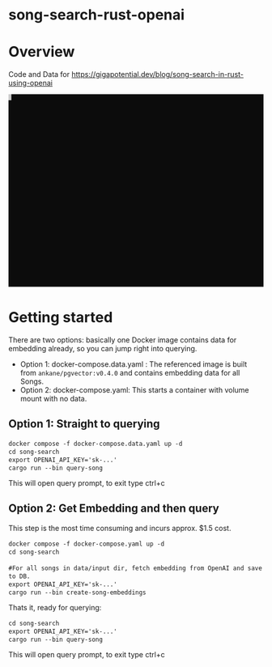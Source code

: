 # song-search-rust-openai

# Overview

Code and Data for https://gigapotential.dev/blog/song-search-in-rust-using-openai

![Song-Search](screen-recording.svg)

# Getting started

There are two options: basically one Docker image contains data for embedding already, so you can jump right into querying.

- Option 1: docker-compose.data.yaml : The referenced image is built from `ankane/pgvector:v0.4.0` and contains embedding data for all Songs.
- Option 2: docker-compose.yaml: This starts a container with volume mount with no data.

## Option 1: Straight to querying

```
docker compose -f docker-compose.data.yaml up -d
cd song-search
export OPENAI_API_KEY='sk-...'
cargo run --bin query-song
```

This will open query prompt, to exit type ctrl+c


## Option 2: Get Embedding and then query

This step is the most time consuming and incurs approx. $1.5 cost.

```
docker compose -f docker-compose.yaml up -d
cd song-search

#For all songs in data/input dir, fetch embedding from OpenAI and save to DB.
export OPENAI_API_KEY='sk-...'
cargo run --bin create-song-embeddings

```

Thats it, ready for querying:

```
cd song-search
export OPENAI_API_KEY='sk-...'
cargo run --bin query-song
```

This will open query prompt, to exit type ctrl+c
